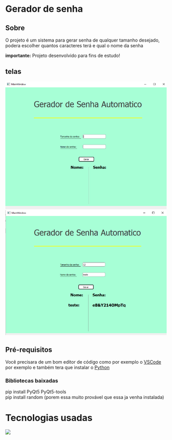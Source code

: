 # Gerador de senha

## Sobre
O projeto é um sistema para gerar senha de qualquer tamanho desejado, podera escolher quantos caracteres terá e qual o nome da senha <br>

**importante:** Projeto desenvolvido para fins de estudo!
## telas
<div>
<img src="https://github.com/Murilo-Nep0muceno/imgs/blob/master/tela1_gerador_senha.png" widht="700px"/> 
</div>
<div>
<img src="https://github.com/Murilo-Nep0muceno/imgs/blob/master/tela2_gerador_senha.png" widht="700px"/> 
</div>

## Pré-requisitos
Você precisara de um bom editor de código como por exemplo o <a href="https://code.visualstudio.com/download">VSCode</a> por exemplo e também tera que instalar o <a href="https://www.python.org/">Python </a> <br>

### Bibliotecas baixadas <br>
  pip install PyQt5 PyQt5-tools <br>
  pip install random (porem essa muito provável que essa ja venha instalada)
  
  # Tecnologias usadas
  
   <img src="https://img.shields.io/badge/Python-14354C?style=for-the-badge&logo=python&logoColor=white" />
